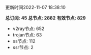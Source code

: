 更新时间2022-11-07 18:38:10

**总订阅: 45**
**总节点: 2882**
**有效节点: 829**
- v2ray节点: 652
- trojan节点: 63
- ss节点: 112
- ssr节点: 2

